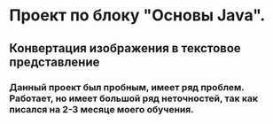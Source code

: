 
# Проект по блоку "Основы Java".
## Конвертация изображения в текстовое представление

### Данный проект был пробным, имеет ряд проблем. Работает, но имеет большой ряд неточностей, так как писался на 2-3 месяце моего обучения.
